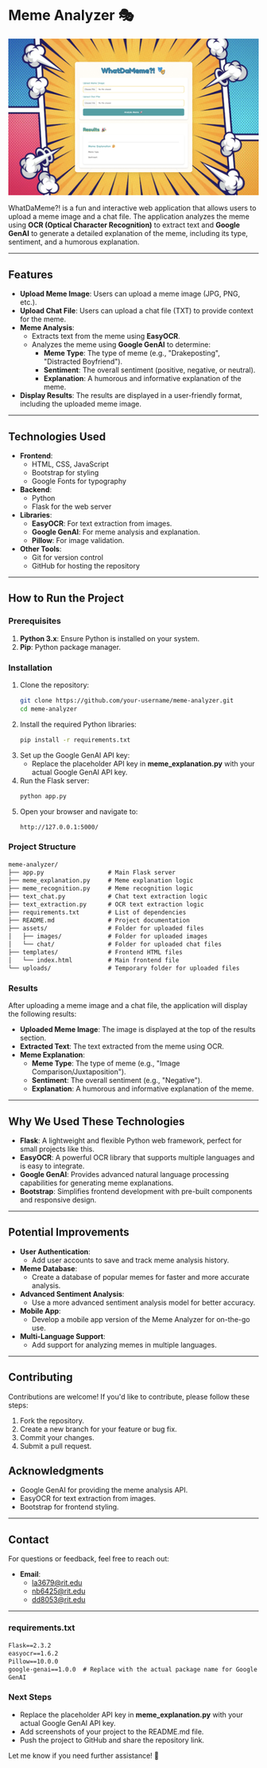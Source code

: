 # Meme Analyzer 🎭

![Meme Analyzer Screenshot](assets/images/screenshot.png) <!-- Add a screenshot of your project here -->

WhatDaMeme?! is a fun and interactive web application that allows users to upload a meme image and a chat file. The application analyzes the meme using **OCR (Optical Character Recognition)** to extract text and **Google GenAI** to generate a detailed explanation of the meme, including its type, sentiment, and a humorous explanation.

---

## **Features**

- **Upload Meme Image**: Users can upload a meme image (JPG, PNG, etc.).
- **Upload Chat File**: Users can upload a chat file (TXT) to provide context for the meme.
- **Meme Analysis**:
  - Extracts text from the meme using **EasyOCR**.
  - Analyzes the meme using **Google GenAI** to determine:
    - **Meme Type**: The type of meme (e.g., "Drakeposting", "Distracted Boyfriend").
    - **Sentiment**: The overall sentiment (positive, negative, or neutral).
    - **Explanation**: A humorous and informative explanation of the meme.
- **Display Results**: The results are displayed in a user-friendly format, including the uploaded meme image.

---

## **Technologies Used**

- **Frontend**:
  - HTML, CSS, JavaScript
  - Bootstrap for styling
  - Google Fonts for typography
- **Backend**:
  - Python
  - Flask for the web server
- **Libraries**:
  - **EasyOCR**: For text extraction from images.
  - **Google GenAI**: For meme analysis and explanation.
  - **Pillow**: For image validation.
- **Other Tools**:
  - Git for version control
  - GitHub for hosting the repository

---

## **How to Run the Project**

### **Prerequisites**

1. **Python 3.x**: Ensure Python is installed on your system.
2. **Pip**: Python package manager.

### **Installation**

1. Clone the repository:
   ```bash
   git clone https://github.com/your-username/meme-analyzer.git
   cd meme-analyzer
   ```
2. Install the required Python libraries:
   ```bash
   pip install -r requirements.txt
   ```
3. Set up the Google GenAI API key:
   - Replace the placeholder API key in **meme_explanation.py** with your actual Google GenAI API key.
4. Run the Flask server:
   ```bash
   python app.py
   ```
5. Open your browser and navigate to:
   ```
   http://127.0.0.1:5000/
   ```

### **Project Structure**

```
meme-analyzer/
├── app.py                  # Main Flask server
├── meme_explanation.py     # Meme explanation logic
├── meme_recognition.py     # Meme recognition logic
├── text_chat.py            # Chat text extraction logic
├── text_extraction.py      # OCR text extraction logic
├── requirements.txt        # List of dependencies
├── README.md               # Project documentation
├── assets/                 # Folder for uploaded files
│   ├── images/             # Folder for uploaded images
│   └── chat/               # Folder for uploaded chat files
├── templates/              # Frontend HTML files
│   └── index.html          # Main frontend file
└── uploads/                # Temporary folder for uploaded files
```

### **Results**

After uploading a meme image and a chat file, the application will display the following results:

- **Uploaded Meme Image**: The image is displayed at the top of the results section.
- **Extracted Text**: The text extracted from the meme using OCR.
- **Meme Explanation**:
  - **Meme Type**: The type of meme (e.g., "Image Comparison/Juxtaposition").
  - **Sentiment**: The overall sentiment (e.g., "Negative").
  - **Explanation**: A humorous and informative explanation of the meme.

---

## **Why We Used These Technologies**

- **Flask**: A lightweight and flexible Python web framework, perfect for small projects like this.
- **EasyOCR**: A powerful OCR library that supports multiple languages and is easy to integrate.
- **Google GenAI**: Provides advanced natural language processing capabilities for generating meme explanations.
- **Bootstrap**: Simplifies frontend development with pre-built components and responsive design.

---

## **Potential Improvements**

- **User Authentication**:
  - Add user accounts to save and track meme analysis history.
- **Meme Database**:
  - Create a database of popular memes for faster and more accurate analysis.
- **Advanced Sentiment Analysis**:
  - Use a more advanced sentiment analysis model for better accuracy.
- **Mobile App**:
  - Develop a mobile app version of the Meme Analyzer for on-the-go use.
- **Multi-Language Support**:
  - Add support for analyzing memes in multiple languages.

---

## **Contributing**

Contributions are welcome! If you'd like to contribute, please follow these steps:

1. Fork the repository.
2. Create a new branch for your feature or bug fix.
3. Commit your changes.
4. Submit a pull request.


## **Acknowledgments**

- Google GenAI for providing the meme analysis API.
- EasyOCR for text extraction from images.
- Bootstrap for frontend styling.

---

## **Contact**

For questions or feedback, feel free to reach out:

- **Email**:
  - la3679@rit.edu
  - nb6425@rit.edu
  - dd8053@rit.edu

---

### **requirements.txt**

```plaintext
Flask==2.3.2
easyocr==1.6.2
Pillow==10.0.0
google-genai==1.0.0  # Replace with the actual package name for Google GenAI
```

### **Next Steps**

- Replace the placeholder API key in **meme_explanation.py** with your actual Google GenAI API key.
- Add screenshots of your project to the README.md file.
- Push the project to GitHub and share the repository link.

Let me know if you need further assistance! 🚀
